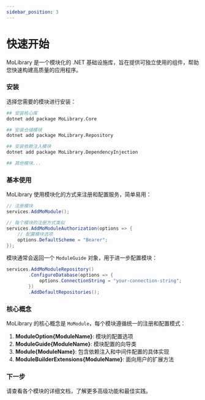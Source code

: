 ```yaml
---
sidebar_position: 3
---
```


# 快速开始

MoLibrary 是一个模块化的 .NET 基础设施库，旨在提供可独立使用的组件，帮助您快速构建高质量的应用程序。

### 安装

选择您需要的模块进行安装：

```bash
## 安装核心库
dotnet add package MoLibrary.Core

## 安装仓储模块
dotnet add package MoLibrary.Repository

## 安装依赖注入模块
dotnet add package MoLibrary.DependencyInjection

## 其他模块...
```

### 基本使用

MoLibrary 使用模块化的方式来注册和配置服务，简单易用：

```csharp
// 注册模块
services.AddMoModule();

// 每个模块的注册方式类似
services.AddMoModuleAuthorization(options => {
    // 配置模块选项
    options.DefaultScheme = "Bearer";
});
```

模块通常会返回一个 `ModuleGuide` 对象，用于进一步配置模块：

```csharp
services.AddMoModuleRepository()
        .ConfigureDatabase(options => {
            options.ConnectionString = "your-connection-string";
        })
        .AddDefaultRepositories();
```

### 核心概念

MoLibrary 的核心概念是 `MoModule`，每个模块遵循统一的注册和配置模式：

1. **ModuleOption\{ModuleName\}**: 模块的配置选项
2. **ModuleGuide\{ModuleName\}**: 模块配置的向导类
3. **Module\{ModuleName\}**: 包含依赖注入和中间件配置的具体实现
4. **ModuleBuilderExtensions\{ModuleName\}**: 面向用户的扩展方法

### 下一步

请查看各个模块的详细文档，了解更多高级功能和最佳实践。

